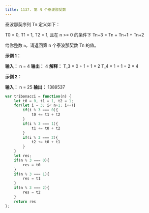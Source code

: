 ```yaml
---
title: 1137. 第 N 个泰波那契数
---
```

泰波那契序列 Tn 定义如下： 

T0 = 0, T1 = 1, T2 = 1, 且在 n >= 0 的条件下 Tn+3 = Tn + Tn+1 + Tn+2

给你整数 `n`，请返回第 n 个泰波那契数 Tn 的值。

**示例 1：**

**输入：** n = 4
**输出：** 4
**解释：**
T_3 = 0 + 1 + 1 = 2
T_4 = 1 + 1 + 2 = 4

**示例 2：**

**输入：** n = 25
**输出：** 1389537

```js
var tribonacci = function(n) {
    let t0 = 0, t1 = 1, t2 = 1;
    for(let i = 3; i< n+1; i++){
        if(i % 3 === 0){
            t0 += t1 + t2
        }
        if(i % 3 === 1){
            t1 += t0 + t2
        }
        if(i % 3 === 2){
            t2 += t0 + t1
        }
    }
    let res;
    if(n % 3 === 0){
        res = t0
    }
    if(n % 3 === 1){
        res = t1
    }
    if(n % 3 === 2){
        res = t2
    }
    return res
};
```
